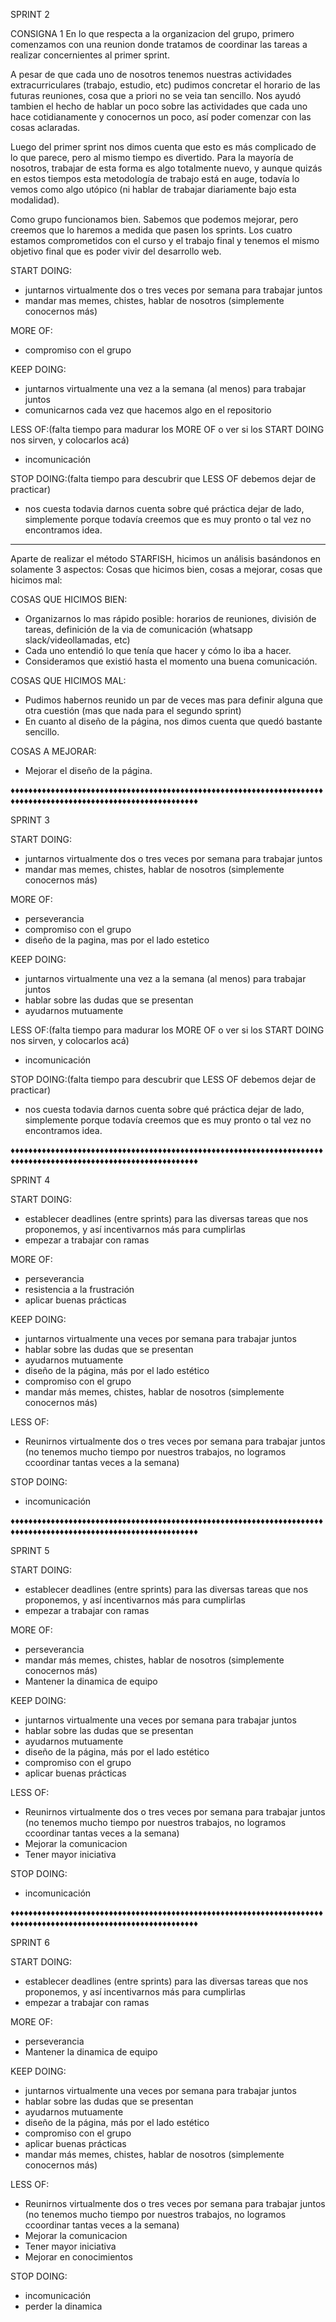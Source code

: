 SPRINT 2

CONSIGNA 1
En lo que respecta a la organizacion del grupo, primero comenzamos con una reunion donde tratamos de coordinar las tareas a realizar concernientes al primer sprint.

A pesar de que cada uno de nosotros tenemos nuestras actividades extracurriculares (trabajo, estudio, etc) pudimos concretar el horario de las futuras reuniones, cosa que a priori no se veia tan sencillo. Nos ayudó tambien el hecho de hablar un poco sobre las actividades que cada uno hace cotidianamente y conocernos un poco, así poder comenzar con las cosas aclaradas.

Luego del primer sprint nos dimos cuenta que esto es más complicado de lo que parece, pero al mismo tiempo es divertido. Para la mayoría de nosotros, trabajar de esta forma es algo totalmente nuevo, y aunque quizás en estos tiempos esta metodología de trabajo está en auge, todavía lo vemos como algo utópico (ni hablar de trabajar diariamente bajo esta modalidad).

Como grupo funcionamos bien. Sabemos que podemos mejorar, pero creemos que lo haremos a medida que pasen los sprints. Los cuatro estamos comprometidos con el curso y el trabajo final y tenemos el mismo objetivo final que es poder vivir del desarrollo web.

START DOING:
- juntarnos virtualmente dos o tres veces por semana para trabajar juntos
- mandar mas memes, chistes, hablar de nosotros (simplemente conocernos más)

MORE OF:
- compromiso con el grupo

KEEP DOING: 
- juntarnos virtualmente una vez a la semana (al menos) para trabajar juntos
- comunicarnos cada vez que hacemos algo en el repositorio

LESS OF:(falta tiempo para madurar los MORE OF o ver si los START DOING nos sirven, y colocarlos acá)
- incomunicación

STOP DOING:(falta tiempo para descubrir que LESS OF debemos dejar de practicar)
- nos cuesta todavia darnos cuenta sobre qué práctica dejar de lado, simplemente porque todavía creemos que es muy pronto o tal vez no encontramos idea.

---------------------------------------------------------------------------------------------------------------

Aparte de realizar el método STARFISH, hicimos un análisis basándonos en solamente 3 aspectos: 
Cosas que hicimos bien, cosas a mejorar, cosas que hicimos mal:

COSAS QUE HICIMOS BIEN: 
- Organizarnos lo mas rápido posible: horarios de reuniones, división de tareas, definición de la via de comunicación (whatsapp slack/videollamadas, etc)
- Cada uno entendió lo que tenía que hacer y cómo lo iba a hacer.
- Consideramos que existió hasta el momento una buena comunicación.

COSAS QUE HICIMOS MAL:  
- Pudimos habernos reunido un par de veces mas para definir alguna que otra cuestión (mas que nada para el segundo sprint)
- En cuanto al diseño de la página, nos dimos cuenta que quedó bastante sencillo.

COSAS A MEJORAR:        
- Mejorar el diseño de la página.


♦♦♦♦♦♦♦♦♦♦♦♦♦♦♦♦♦♦♦♦♦♦♦♦♦♦♦♦♦♦♦♦♦♦♦♦♦♦♦♦♦♦♦♦♦♦♦♦♦♦♦♦♦♦♦♦♦♦♦♦♦♦♦♦♦♦♦♦♦♦♦♦♦♦♦♦♦♦♦♦♦♦♦♦♦♦♦♦♦♦♦♦♦♦♦♦♦♦♦♦♦♦♦♦♦♦♦♦♦♦♦♦

SPRINT 3

START DOING:
- juntarnos virtualmente dos o tres veces por semana para trabajar juntos
- mandar mas memes, chistes, hablar de nosotros (simplemente conocernos más)

MORE OF:
- perseverancia
- compromiso con el grupo
- diseño de la pagina, mas por el lado estetico

KEEP DOING: 
- juntarnos virtualmente una vez a la semana (al menos) para trabajar juntos
- hablar sobre las dudas que se presentan
- ayudarnos mutuamente

LESS OF:(falta tiempo para madurar los MORE OF o ver si los START DOING nos sirven, y colocarlos acá)
- incomunicación

STOP DOING:(falta tiempo para descubrir que LESS OF debemos dejar de practicar)
- nos cuesta todavia darnos cuenta sobre qué práctica dejar de lado, simplemente porque todavía creemos que es muy pronto o tal vez no encontramos idea.

♦♦♦♦♦♦♦♦♦♦♦♦♦♦♦♦♦♦♦♦♦♦♦♦♦♦♦♦♦♦♦♦♦♦♦♦♦♦♦♦♦♦♦♦♦♦♦♦♦♦♦♦♦♦♦♦♦♦♦♦♦♦♦♦♦♦♦♦♦♦♦♦♦♦♦♦♦♦♦♦♦♦♦♦♦♦♦♦♦♦♦♦♦♦♦♦♦♦♦♦♦♦♦♦♦♦♦♦♦♦♦♦

SPRINT 4

START DOING:
- establecer deadlines (entre sprints) para las diversas tareas que nos proponemos, y así incentivarnos más para cumplirlas
- empezar a trabajar con ramas

MORE OF:
- perseverancia
- resistencia a la frustración
- aplicar buenas prácticas

KEEP DOING: 
- juntarnos virtualmente una veces por semana para trabajar juntos
- hablar sobre las dudas que se presentan
- ayudarnos mutuamente
- diseño de la página, más por el lado estético
- compromiso con el grupo
- mandar más memes, chistes, hablar de nosotros (simplemente conocernos más)

LESS OF:
- Reunirnos virtualmente dos o tres veces por semana para trabajar juntos (no tenemos mucho tiempo por nuestros trabajos, no logramos ccoordinar tantas veces a la semana)

STOP DOING:
- incomunicación

♦♦♦♦♦♦♦♦♦♦♦♦♦♦♦♦♦♦♦♦♦♦♦♦♦♦♦♦♦♦♦♦♦♦♦♦♦♦♦♦♦♦♦♦♦♦♦♦♦♦♦♦♦♦♦♦♦♦♦♦♦♦♦♦♦♦♦♦♦♦♦♦♦♦♦♦♦♦♦♦♦♦♦♦♦♦♦♦♦♦♦♦♦♦♦♦♦♦♦♦♦♦♦♦♦♦♦♦♦♦♦♦

SPRINT 5

START DOING:
- establecer deadlines (entre sprints) para las diversas tareas que nos proponemos, y así incentivarnos más para cumplirlas
- empezar a trabajar con ramas

MORE OF:
- perseverancia
- mandar más memes, chistes, hablar de nosotros (simplemente conocernos más)
- Mantener la dinamica de equipo

KEEP DOING: 
- juntarnos virtualmente una veces por semana para trabajar juntos
- hablar sobre las dudas que se presentan
- ayudarnos mutuamente
- diseño de la página, más por el lado estético
- compromiso con el grupo
- aplicar buenas prácticas

LESS OF:
- Reunirnos virtualmente dos o tres veces por semana para trabajar juntos (no tenemos mucho tiempo por nuestros trabajos, no logramos ccoordinar tantas veces a la semana)
- Mejorar la comunicacion
- Tener mayor iniciativa

STOP DOING:
- incomunicación

♦♦♦♦♦♦♦♦♦♦♦♦♦♦♦♦♦♦♦♦♦♦♦♦♦♦♦♦♦♦♦♦♦♦♦♦♦♦♦♦♦♦♦♦♦♦♦♦♦♦♦♦♦♦♦♦♦♦♦♦♦♦♦♦♦♦♦♦♦♦♦♦♦♦♦♦♦♦♦♦♦♦♦♦♦♦♦♦♦♦♦♦♦♦♦♦♦♦♦♦♦♦♦♦♦♦♦♦♦♦♦♦

SPRINT 6

START DOING:
- establecer deadlines (entre sprints) para las diversas tareas que nos proponemos, y así incentivarnos más para cumplirlas
- empezar a trabajar con ramas

MORE OF:
- perseverancia
- Mantener la dinamica de equipo

KEEP DOING: 
- juntarnos virtualmente una veces por semana para trabajar juntos
- hablar sobre las dudas que se presentan
- ayudarnos mutuamente
- diseño de la página, más por el lado estético
- compromiso con el grupo
- aplicar buenas prácticas
- mandar más memes, chistes, hablar de nosotros (simplemente conocernos más)

LESS OF:
- Reunirnos virtualmente dos o tres veces por semana para trabajar juntos (no tenemos mucho tiempo por nuestros trabajos, no logramos ccoordinar tantas veces a la semana)
- Mejorar la comunicacion
- Tener mayor iniciativa
- Mejorar en conocimientos

STOP DOING:
- incomunicación
- perder la dinamica